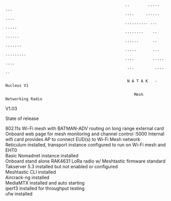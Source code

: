                                                         ..        .....        ...       
                                                        ....     ......       ....      
                                                        .......... ...       .....       
                                                        ........    ..      ......       
                                                        ......      ..     .......       
                                                        .....       ...  .........       
                                                        ....        .....     ....      
                                                         ...         ....        ..   

                                                         N A T A K   -   Nucleus V1        
                                          
                                                            Mesh Networking Radio          


V1.03 <br>

State of release<br>

802.11s Wi-Fi mesh with BATMAN-ADV routing on long range external card<br>
Onboard web page for mesh monitoring and channel control <node IP>:5000
Internal wifi card provides AP to connect EUD(s) to Wi-Fi Mesh network<br>
Reticulum installed, transport instance configured to run on Wi-Fi mesh and EHT0<br>
Basic Nomadnet instance installed<br>
Onboard stand alone RAK4631 LoRa radio w/ Meshtastic firmware standard<br>
Takserver 5.3 installed but not enabled or configured<br>
Meshtastic CLI installed<br>
Aircrack-ng installed<br>
MediaMTX installed and auto starting<br>
iperf3 installed for throughput testing<br>
ufw installed <br>
